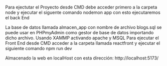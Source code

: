 

Para ejectutar el Proyecto desde CMD debe acceder primero a la carpeta node y ejecutar el siguente comando nodemon app
con esto ejecutaremos el back End

La base de datos llamada almacen_app con nombre de archivo blogs.sql se puede usar en PHPmyAdmin como gestor de base de datos importando dicho archivo. 
Usando  XAMMP activando apache y MSQL
Para ejecutar el Front End desde CMD acceder a la carpeta llamada reactfront  y ejecutar el siguiente comando npm run dev

Almacenado la web en localHost con esta dirección:
http://localhost:5173/
